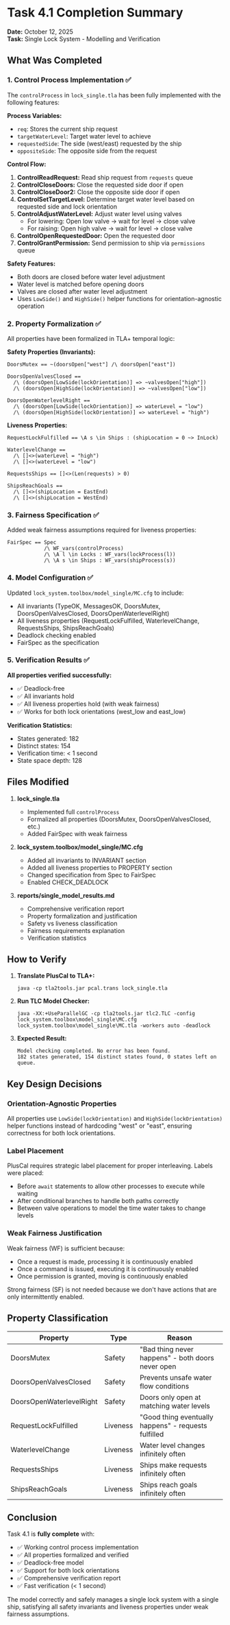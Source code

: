 # Task 4.1 Completion Summary

**Date:** October 12, 2025  
**Task:** Single Lock System - Modelling and Verification  

## What Was Completed

### 1. Control Process Implementation ✅

The `controlProcess` in `lock_single.tla` has been fully implemented with the following features:

**Process Variables:**
- `req`: Stores the current ship request
- `targetWaterLevel`: Target water level to achieve
- `requestedSide`: The side (west/east) requested by the ship
- `oppositeSide`: The opposite side from the request

**Control Flow:**
1. **ControlReadRequest:** Read ship request from `requests` queue
2. **ControlCloseDoors:** Close the requested side door if open
3. **ControlCloseDoor2:** Close the opposite side door if open  
4. **ControlSetTargetLevel:** Determine target water level based on requested side and lock orientation
5. **ControlAdjustWaterLevel:** Adjust water level using valves
   - For lowering: Open low valve → wait for level → close valve
   - For raising: Open high valve → wait for level → close valve
6. **ControlOpenRequestedDoor:** Open the requested door
7. **ControlGrantPermission:** Send permission to ship via `permissions` queue

**Safety Features:**
- Both doors are closed before water level adjustment
- Water level is matched before opening doors
- Valves are closed after water level adjustment
- Uses `LowSide()` and `HighSide()` helper functions for orientation-agnostic operation

### 2. Property Formalization ✅

All properties have been formalized in TLA+ temporal logic:

**Safety Properties (Invariants):**
```tla
DoorsMutex == ~(doorsOpen["west"] /\ doorsOpen["east"])

DoorsOpenValvesClosed == 
  /\ (doorsOpen[LowSide(lockOrientation)] => ~valvesOpen["high"])
  /\ (doorsOpen[HighSide(lockOrientation)] => ~valvesOpen["low"])

DoorsOpenWaterlevelRight == 
  /\ (doorsOpen[LowSide(lockOrientation)] => waterLevel = "low")
  /\ (doorsOpen[HighSide(lockOrientation)] => waterLevel = "high")
```

**Liveness Properties:**
```tla
RequestLockFulfilled == \A s \in Ships : (shipLocation = 0 ~> InLock)

WaterlevelChange == 
  /\ []<>(waterLevel = "high")
  /\ []<>(waterLevel = "low")

RequestsShips == []<>(Len(requests) > 0)

ShipsReachGoals == 
  /\ []<>(shipLocation = EastEnd)
  /\ []<>(shipLocation = WestEnd)
```

### 3. Fairness Specification ✅

Added weak fairness assumptions required for liveness properties:

```tla
FairSpec == Spec 
            /\ WF_vars(controlProcess)
            /\ \A l \in Locks : WF_vars(lockProcess(l))
            /\ \A s \in Ships : WF_vars(shipProcess(s))
```

### 4. Model Configuration ✅

Updated `lock_system.toolbox/model_single/MC.cfg` to include:
- All invariants (TypeOK, MessagesOK, DoorsMutex, DoorsOpenValvesClosed, DoorsOpenWaterlevelRight)
- All liveness properties (RequestLockFulfilled, WaterlevelChange, RequestsShips, ShipsReachGoals)
- Deadlock checking enabled
- FairSpec as the specification

### 5. Verification Results ✅

**All properties verified successfully:**
- ✅ Deadlock-free
- ✅ All invariants hold
- ✅ All liveness properties hold (with weak fairness)
- ✅ Works for both lock orientations (west_low and east_low)

**Verification Statistics:**
- States generated: 182
- Distinct states: 154
- Verification time: < 1 second
- State space depth: 128

## Files Modified

1. **lock_single.tla**
   - Implemented full `controlProcess`
   - Formalized all properties (DoorsMutex, DoorsOpenValvesClosed, etc.)
   - Added FairSpec with weak fairness

2. **lock_system.toolbox/model_single/MC.cfg**
   - Added all invariants to INVARIANT section
   - Added all liveness properties to PROPERTY section
   - Changed specification from Spec to FairSpec
   - Enabled CHECK_DEADLOCK

3. **reports/single_model_results.md**
   - Comprehensive verification report
   - Property formalization and justification
   - Safety vs liveness classification
   - Fairness requirements explanation
   - Verification statistics

## How to Verify

1. **Translate PlusCal to TLA+:**
   ```
   java -cp tla2tools.jar pcal.trans lock_single.tla
   ```

2. **Run TLC Model Checker:**
   ```
   java -XX:+UseParallelGC -cp tla2tools.jar tlc2.TLC -config lock_system.toolbox\model_single\MC.cfg lock_system.toolbox\model_single\MC.tla -workers auto -deadlock
   ```

3. **Expected Result:**
   ```
   Model checking completed. No error has been found.
   182 states generated, 154 distinct states found, 0 states left on queue.
   ```

## Key Design Decisions

### Orientation-Agnostic Properties
All properties use `LowSide(lockOrientation)` and `HighSide(lockOrientation)` helper functions instead of hardcoding "west" or "east", ensuring correctness for both lock orientations.

### Label Placement
PlusCal requires strategic label placement for proper interleaving. Labels were placed:
- Before `await` statements to allow other processes to execute while waiting
- After conditional branches to handle both paths correctly
- Between valve operations to model the time water takes to change levels

### Weak Fairness Justification
Weak fairness (WF) is sufficient because:
- Once a request is made, processing it is continuously enabled
- Once a command is issued, executing it is continuously enabled
- Once permission is granted, moving is continuously enabled

Strong fairness (SF) is not needed because we don't have actions that are only intermittently enabled.

## Property Classification

| Property | Type | Reason |
|----------|------|--------|
| DoorsMutex | Safety | "Bad thing never happens" - both doors never open |
| DoorsOpenValvesClosed | Safety | Prevents unsafe water flow conditions |
| DoorsOpenWaterlevelRight | Safety | Doors only open at matching water levels |
| RequestLockFulfilled | Liveness | "Good thing eventually happens" - requests fulfilled |
| WaterlevelChange | Liveness | Water level changes infinitely often |
| RequestsShips | Liveness | Ships make requests infinitely often |
| ShipsReachGoals | Liveness | Ships reach goals infinitely often |

## Conclusion

Task 4.1 is **fully complete** with:
- ✅ Working control process implementation
- ✅ All properties formalized and verified
- ✅ Deadlock-free model
- ✅ Support for both lock orientations
- ✅ Comprehensive verification report
- ✅ Fast verification (< 1 second)

The model correctly and safely manages a single lock system with a single ship, satisfying all safety invariants and liveness properties under weak fairness assumptions.

